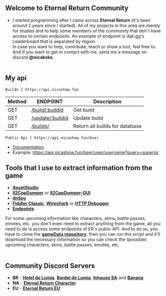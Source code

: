 ## Welcome to Eternal Return Community
- I started programming after I came across **Eternal Return** (it's been around 2 years since I started). All of my projects in this area are merely for studies and to help some members of the community that don't have access to certain endpoints. An example of endpoint is dak.gg's Leaderboard that is separated by region. 
<br> In case you want to help, contribute, teach or show a tool, feel free to. And if you want to get in contact with me, send me a message on discord **@nicaksks**. <br><br>

## My api
    Builds | https://api.nicashow.fun

| Method | ENDPOINT | Description |
| ------ | ------ | ------ |
| GET | [/build/:buildid](https://api.nicashow.fun) | Get build
| GET | [/update/:buildid](https://api.nicashow.fun) | Update build
| GET | [/builds/](https://api.nicashow.fun) | Return all builds for database

    Public Api | https://api.nicashow.fun/bser
* [Documentation](https://developer.eternalreturn.io/static/media/Docs_EN_20230724.pdf)
* Example: https://api.nicashow.fun/bser/user/username?query=superior

## Tools that I use to extract information from the game
- **[AssetStudio](https://github.com/aelurum/AssetStudio)**
- **[Il2CppDumper](https://github.com/Perfare/Il2CppDumper)** or **[Il2CppDumper-GUI](https://github.com/AndnixSH/Il2CppDumper-GUI)**
- **[dnSpy](https://github.com/dnSpy/dnSpy)**
- **[Fiddler Classic](https://www.telerik.com/fiddler/fiddler-classic)**, **[Wireshark](https://www.wireshark.org/)** or **[HTTP Debugger](https://www.httpdebugger.com/)**
- **[Endpoints](https://erbs.nicashow.fun/)**

For some upcoming information like characters, skins, battle passes, emotes, etc. you don't even need to extract anything from the game, all you need to do is access some endpoints of ER's public API. And to do so, you have to clone the **[gameData repository](https://github.com/Eternal-Return-Community/gameData)**, then you can run the script and it'll download the necessary information so you can check the (possible) upcoming characters, skins, battle passes, emotes, etc.<br><br>

## Community Discord Servers 
* **BR** - **[Hotel de Lumia](https://discord.gg/fHaHXGmyce)**, **[Bordel de Lumia](https://discord.gg/c7TRRDpZee)**, **[Inhouse SA](https://discord.gg/JHzEK4xNez)** and **[Banana](https://discord.gg/Xd3DQgfd6D)**
* **NA** - **[Eternal Return Character](https://discord.gg/Xd3DQgfd6D)**
* **EU** - **[Eternal Return EU](https://discord.gg/eucord)**
